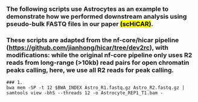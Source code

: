 ### The following scripts use Astrocytes as an example to demonstrate how we performed downstream analysis using pseudo-bulk FASTQ files in our paper <mark>(scHiCAR)</mark>. 
### These scripts are adapted from the nf-core/hicar pipeline (https://github.com/jianhong/hicar/tree/dev2rc), with modifications: while the original nf-core pipeline only uses R2 reads from long-range (>10kb) read pairs for open chromatin peaks calling, here, we use all R2 reads for peak calling.

```
### 1. 
bwa mem -SP -t 12 $BWA_INDEX Astro_R1.fastq.gz Astro_R2.fastq.gz | samtools view -bhS --threads 12 -o Astrocyte_REP1_T1.bam -
```
